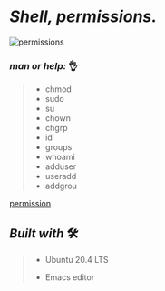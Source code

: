 # **_Shell, permissions._**


![permissions](https://user-images.githubusercontent.com/85587286/160503628-d9841c86-358d-44f8-ac76-d58a6d326487.png)

### **_man or help:_** 👌

> * chmod
> * sudo
> * su
> * chown
> * chgrp
> * id
> * groups
> * whoami
> * adduser
> * useradd
> * addgrou

[permission](http://linuxcommand.org/lc3_lts0090.php)
 

## *_Built with_* 🛠️


> * Ubuntu 20.4 LTS
>
> * Emacs editor
